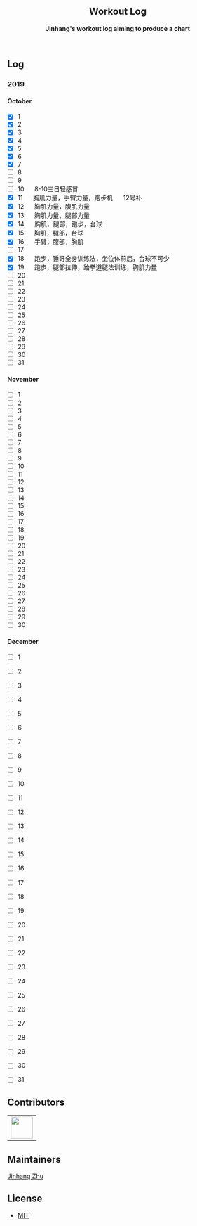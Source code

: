 <h2 align="center">Workout Log</h2>
<p align="center"><b>Jinhang's workout log aiming to produce a chart</b></p>

<br>

## Log
### 2019
#### October
- [x] 1
- [x] 2
- [x] 3
- [x] 4
- [x] 5
- [x] 6
- [x] 7
- [ ] 8
- [ ] 9
- [ ] 10&nbsp;&nbsp;&nbsp;&nbsp;&nbsp;&nbsp;8-10三日轻感冒
- [x] 11&nbsp;&nbsp;&nbsp;&nbsp;&nbsp;&nbsp;胸肌力量，手臂力量，跑步机&nbsp;&nbsp;&nbsp;&nbsp;&nbsp;&nbsp;12号补
- [x] 12&nbsp;&nbsp;&nbsp;&nbsp;&nbsp;&nbsp;胸肌力量，腹肌力量
- [x] 13&nbsp;&nbsp;&nbsp;&nbsp;&nbsp;&nbsp;胸肌力量，腿部力量
- [x] 14&nbsp;&nbsp;&nbsp;&nbsp;&nbsp;&nbsp;胸肌，腿部，跑步，台球
- [x] 15&nbsp;&nbsp;&nbsp;&nbsp;&nbsp;&nbsp;胸肌，腿部，台球
- [x] 16&nbsp;&nbsp;&nbsp;&nbsp;&nbsp;&nbsp;手臂，腹部，胸肌
- [ ] 17&nbsp;&nbsp;&nbsp;&nbsp;&nbsp;&nbsp;
- [x] 18&nbsp;&nbsp;&nbsp;&nbsp;&nbsp;&nbsp;跑步，锤哥全身训练法，坐位体前屈，台球不可少
- [x] 19&nbsp;&nbsp;&nbsp;&nbsp;&nbsp;&nbsp;跑步，腿部拉伸，跆拳道腿法训练，胸肌力量
- [ ] 20&nbsp;&nbsp;&nbsp;&nbsp;&nbsp;&nbsp;
- [ ] 21&nbsp;&nbsp;&nbsp;&nbsp;&nbsp;&nbsp;
- [ ] 22&nbsp;&nbsp;&nbsp;&nbsp;&nbsp;&nbsp;
- [ ] 23&nbsp;&nbsp;&nbsp;&nbsp;&nbsp;&nbsp;
- [ ] 24&nbsp;&nbsp;&nbsp;&nbsp;&nbsp;&nbsp;
- [ ] 25&nbsp;&nbsp;&nbsp;&nbsp;&nbsp;&nbsp;
- [ ] 26&nbsp;&nbsp;&nbsp;&nbsp;&nbsp;&nbsp;
- [ ] 27&nbsp;&nbsp;&nbsp;&nbsp;&nbsp;&nbsp;
- [ ] 28&nbsp;&nbsp;&nbsp;&nbsp;&nbsp;&nbsp;
- [ ] 29&nbsp;&nbsp;&nbsp;&nbsp;&nbsp;&nbsp;
- [ ] 30&nbsp;&nbsp;&nbsp;&nbsp;&nbsp;&nbsp;
- [ ] 31&nbsp;&nbsp;&nbsp;&nbsp;&nbsp;&nbsp;

#### November
- [ ] 1
- [ ] 2
- [ ] 3
- [ ] 4
- [ ] 5
- [ ] 6
- [ ] 7
- [ ] 8
- [ ] 9
- [ ] 10
- [ ] 11
- [ ] 12
- [ ] 13
- [ ] 14
- [ ] 15
- [ ] 16
- [ ] 17
- [ ] 18
- [ ] 19
- [ ] 20
- [ ] 21
- [ ] 22
- [ ] 23
- [ ] 24
- [ ] 25
- [ ] 26
- [ ] 27
- [ ] 28
- [ ] 29
- [ ] 30

#### December
- [ ] 1
- [ ] 2
- [ ] 3
- [ ] 4
- [ ] 5
- [ ] 6
- [ ] 7
- [ ] 8
- [ ] 9
- [ ] 10
- [ ] 11
- [ ] 12
- [ ] 13
- [ ] 14
- [ ] 15
- [ ] 16
- [ ] 17
- [ ] 18
- [ ] 19
- [ ] 20
- [ ] 21
- [ ] 22
- [ ] 23
- [ ] 24
- [ ] 25
- [ ] 26
- [ ] 27
- [ ] 28
- [ ] 29
- [ ] 30
- [ ] 31


## Contributors

<table>
    <tbody>
        <tr>
            <td>
                <a target="_blank" href="https://github.com/JinhangZhu"><img width="50px" src="https://en.gravatar.com/userimage/145161997/7c14f4bb588f11647cd83f7388fb415a.jpg?size=200"></a>
            </td>
        </tr>
    </tbody>
</table>

## Maintainers

[Jinhang Zhu](https://github.com/JinhangZhu)

## License

- [MIT](https://opensource.org/licenses/MIT)


